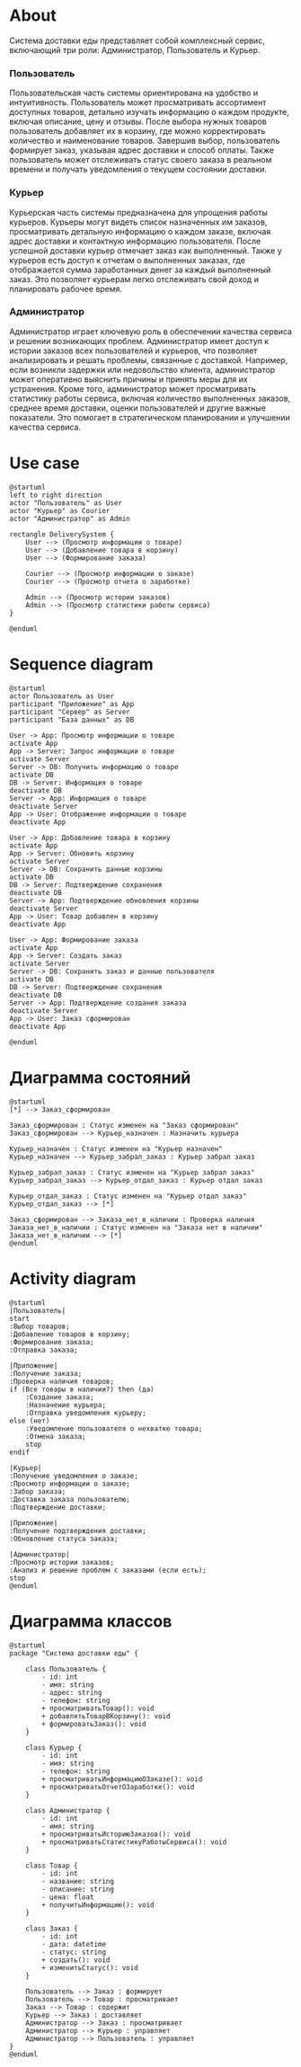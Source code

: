# About
Система доставки еды представляет собой комплексный сервис, включающий три роли: Администратор, Пользователь и Курьер.

### Пользователь
Пользовательская часть системы ориентирована на удобство и интуитивность. Пользователь может просматривать ассортимент доступных товаров, детально изучать информацию о каждом продукте, включая описание, цену и отзывы. После выбора нужных товаров пользователь добавляет их в корзину, где можно корректировать количество и наименование товаров. Завершив выбор, пользователь формирует заказ, указывая адрес доставки и способ оплаты. Также пользователь может отслеживать статус своего заказа в реальном времени и получать уведомления о текущем состоянии доставки.

### Курьер
Курьерская часть системы предназначена для упрощения работы курьеров. Курьеры могут видеть список назначенных им заказов, просматривать детальную информацию о каждом заказе, включая адрес доставки и контактную информацию пользователя. После успешной доставки курьер отмечает заказ как выполненный. Также у курьеров есть доступ к отчетам о выполненных заказах, где отображается сумма заработанных денег за каждый выполненный заказ. Это позволяет курьерам легко отслеживать свой доход и планировать рабочее время.

### Администратор
Администратор играет ключевую роль в обеспечении качества сервиса и решении возникающих проблем. Администратор имеет доступ к истории заказов всех пользователей и курьеров, что позволяет анализировать и решать проблемы, связанные с доставкой. Например, если возникли задержки или недовольство клиента, администратор может оперативно выяснить причины и принять меры для их устранения. Кроме того, администратор может просматривать статистику работы сервиса, включая количество выполненных заказов, среднее время доставки, оценки пользователей и другие важные показатели. Это помогает в стратегическом планировании и улучшении качества сервиса.

# Use case
```
@startuml
left to right direction
actor "Пользователь" as User
actor "Курьер" as Courier
actor "Администратор" as Admin

rectangle DeliverySystem {
    User --> (Просмотр информации о товаре)
    User --> (Добавление товара в корзину)
    User --> (Формирование заказа)

    Courier --> (Просмотр информации о заказе)
    Courier --> (Просмотр отчета о заработке)

    Admin --> (Просмотр истории заказов)
    Admin --> (Просмотр статистики работы сервиса)
}

@enduml
```
# Sequence diagram
```plantuml
@startuml
actor Пользователь as User
participant "Приложение" as App
participant "Сервер" as Server
participant "База данных" as DB

User -> App: Просмотр информации о товаре
activate App
App -> Server: Запрос информации о товаре
activate Server
Server -> DB: Получить информацию о товаре
activate DB
DB -> Server: Информация о товаре
deactivate DB
Server -> App: Информация о товаре
deactivate Server
App -> User: Отображение информации о товаре
deactivate App

User -> App: Добавление товара в корзину
activate App
App -> Server: Обновить корзину
activate Server
Server -> DB: Сохранить данные корзины
activate DB
DB -> Server: Подтверждение сохранения
deactivate DB
Server -> App: Подтверждение обновления корзины
deactivate Server
App -> User: Товар добавлен в корзину
deactivate App

User -> App: Формирование заказа
activate App
App -> Server: Создать заказ
activate Server
Server -> DB: Сохранить заказ и данные пользователя
activate DB
DB -> Server: Подтверждение сохранения
deactivate DB
Server -> App: Подтверждение создания заказа
deactivate Server
App -> User: Заказ сформирован
deactivate App

@enduml

```
# Диаграмма состояний
```plantuml
@startuml
[*] --> Заказ_сформирован

Заказ_сформирован : Статус изменен на "Заказ сформирован"
Заказ_сформирован --> Курьер_назначен : Назначить курьера

Курьер_назначен : Статус изменен на "Курьер назначен"
Курьер_назначен --> Курьер_забрал_заказ : Курьер забрал заказ

Курьер_забрал_заказ : Статус изменен на "Курьер забрал заказ"
Курьер_забрал_заказ --> Курьер_отдал_заказ : Курьер отдал заказ

Курьер_отдал_заказ : Статус изменен на "Курьер отдал заказ"
Курьер_отдал_заказ --> [*]

Заказ_сформирован --> Заказа_нет_в_наличии : Проверка наличия
Заказа_нет_в_наличии : Статус изменен на "Заказа нет в наличии"
Заказа_нет_в_наличии --> [*]
@enduml
```

# Activity diagram
```plantuml
@startuml
|Пользователь|
start
:Выбор товаров;
:Добавление товаров в корзину;
:Формирование заказа;
:Отправка заказа;

|Приложение|
:Получение заказа;
:Проверка наличия товаров;
if (Все товары в наличии?) then (да)
    :Создание заказа;
    :Назначение курьера;
    :Отправка уведомления курьеру;
else (нет)
    :Уведомление пользователя о нехватке товара;
    :Отмена заказа;
    stop
endif

|Курьер|
:Получение уведомления о заказе;
:Просмотр информации о заказе;
:Забор заказа;
:Доставка заказа пользователю;
:Подтверждение доставки;

|Приложение|
:Получение подтверждения доставки;
:Обновление статуса заказа;

|Администратор|
:Просмотр истории заказов;
:Анализ и решение проблем с заказами (если есть);
stop
@enduml

```

# Диаграмма классов

```plantuml
@startuml
package "Система доставки еды" {
    
    class Пользователь {
        - id: int
        - имя: string
        - адрес: string
        - телефон: string
        + просматриватьТовар(): void
        + добавлятьТоварВКорзину(): void
        + формироватьЗаказ(): void
    }
    
    class Курьер {
        - id: int
        - имя: string
        - телефон: string
        + просматриватьИнформациюОЗаказе(): void
        + просматриватьОтчетОЗаработке(): void
    }

    class Администратор {
        - id: int
        - имя: string
        + просматриватьИсториюЗаказов(): void
        + просматриватьСтатистикуРаботыСервиса(): void
    }

    class Товар {
        - id: int
        - название: string
        - описание: string
        - цена: float
        + получитьИнформацию(): void
    }

    class Заказ {
        - id: int
        - дата: datetime
        - статус: string
        + создать(): void
        + изменитьСтатус(): void
    }

    Пользователь --> Заказ : формирует
    Пользователь --> Товар : просматривает
    Заказ --> Товар : содержит
    Курьер --> Заказ : доставляет
    Администратор --> Заказ : просматривает
    Администратор --> Курьер : управляет
    Администратор --> Пользователь : управляет
}
@enduml
```
